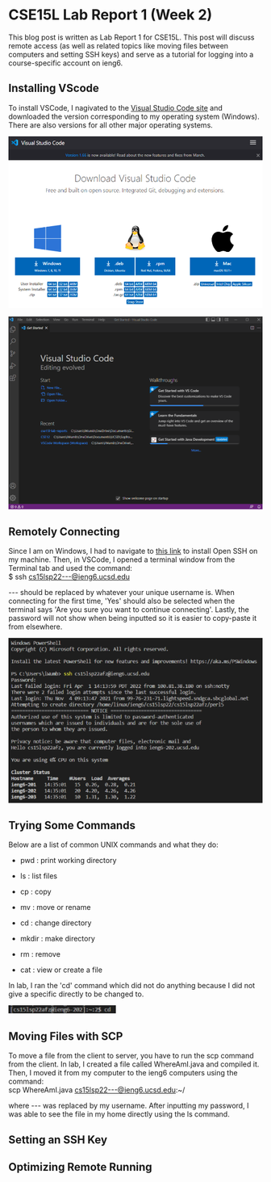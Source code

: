 # CSE15L Lab Report 1 (Week 2)

This blog post is written as Lab Report 1 for CSE15L. This post will discuss remote access (as well as related topics like moving files between computers and setting SSH keys) and serve as a tutorial for logging into a course-specific account on ieng6. 

## Installing VScode
To install VSCode, I nagivated to the [Visual Studio Code site](https://code.visualstudio.com/download) and downloaded the version corresponding to my operating system (Windows). There are also versions for all other major operating systems.

![VSCode Download Page](images\VSCode_Download.png)

![VSCode Home Page](images\VSCode_Home_Page.png)

## Remotely Connecting
Since I am on Windows, I had to navigate to [this link](https://docs.microsoft.com/en-us/windows-server/administration/openssh/openssh_install_firstuse) to install Open SSH on my machine. Then, in VSCode, I opened a terminal window from the Terminal tab and used the command:
<br>
$ ssh cs15lsp22---@ieng6.ucsd.edu

--- should be replaced by whatever your unique username is. When connecting for the first time, 'Yes' should also be selected when the terminal says 'Are you sure you want to continue connecting'. Lastly, the password will not show when being inputted so it is easier to copy-paste it from elsewhere.

![SSH Command and Login](images\SSH.png)

## Trying Some Commands
Below are a list of common UNIX commands and what they do:
* pwd : print working directory
* ls : list files

* cp : copy
* mv : move or rename
* cd : change directory
* mkdir : make directory
* rm : remove
* cat : view or create a file

In lab, I ran the 'cd' command which did not do anything because I did not give a specific directly to be changed to.

![cd](images\cd.png)

## Moving Files with SCP
To move a file from the client to server, you have to run the scp command from the client. In lab, I created a file called WhereAmI.java and compiled it. Then, I moved it from my computer to the ieng6 computers using the command:
<br>
scp WhereAmI.java cs15lsp22---@ieng6.ucsd.edu:~/

where --- was replaced by my username. After inputting my password, I was able to see the file in my home directly using the ls command.

## Setting an SSH Key

## Optimizing Remote Running
